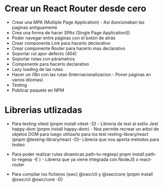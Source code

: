 # Crear un React Router desde cero

- Crear una MPA (Multiple Page Application) - Asi duncionaban las paginas antiguamente
- Crea una forma de hacer SPAs (Single Page ApplicationS)
- Poder navegar entre páginas con el botón de atrás
- Crear componente Link para hacerlo declarativo
- Crear componente Router para hacerlo mas declarativo
- Soportar rut apor defecto (404)
- Soportar rutas con párametros
- Componente <Route/> para hacerlo declarativo
- Lazy loading de las rutas
- Hacer un i18n con las rutas (Internacionalizacion - Poner páginas en varios idiomas)
- Testing
- Publicar paquete en NPM

# Librerias utlizadas

- Para testing
    vitest (pnpm install vitest -D) - Libreria de test al estilo Jest
    happy-dom (pnpm install happy-dom) - Nos permite recrear un arbol de objetos DOM para luego utilizarlo para los test
    resting-library/react (pnpm @testing-library/react -D)- Libreria que nos aporta metodos para testeo

- Para poder realizar rutas dinamicas
   path-to-regexp( pnpm install path-to-regexp -E ) - Libreria que ya viene integrada con NodeJS o react-router

- Para compilar los ficheros (swc)
   @swc/cli y @swc/core (pnpm install @swc/cli @swc/core -D) 



